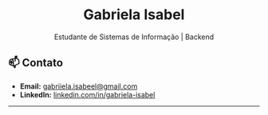
<h1 align="center">Gabriela Isabel </h1>

<p align="center">
Estudante de Sistemas de Informação | Backend
</p>

## 📫 Contato

- **Email:** gabriiela.isabeel@gmail.com  
- **LinkedIn:** [linkedin.com/in/gabriela-isabel](https://www.linkedin.com/in/gabriela-isabel)  

---

